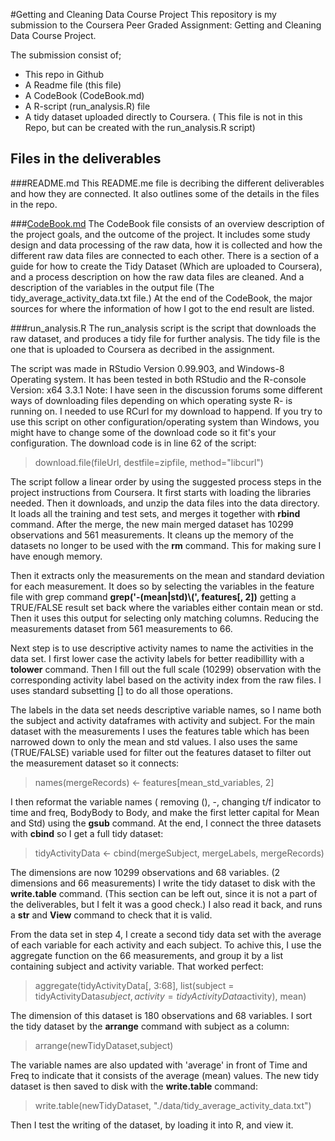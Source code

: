 #Getting and Cleaning Data Course Project
This repository is my submission to the Coursera Peer Graded Assignment: Getting and Cleaning Data Course Project.

The submission consist of;
- This repo in Github
- A Readme file (this file)
- A CodeBook (CodeBook.md)
- A R-script (run_analysis.R) file
- A tidy dataset uploaded directly to Coursera. ( This file is not in this Repo, but can be created with the run_analysis.R script)

## Files in the deliverables

###README.md
This README.me file is decribing the different deliverables and how they are connected.
It also outlines some of the details in the files in the repo.

###[CodeBook.md](https://github.com/MHaneferd/Getting-and-Cleaning-Data-Course-Project/blob/master/CodeBook.md)
The CodeBook file consists of an overview description of the project goals, and the outcome of the project.
It includes some study design and data processing of the raw data, how it is collected and how the different raw data files are connected to each other.
There is a section of a guide for how to create the Tidy Dataset (Which are uploaded to Coursera), and a process description on how the raw data files are cleaned. And a description of the variables in the output file (The tidy_average_activity_data.txt file.)
At the end of the CodeBook, the major sources for where the information of how I got to the end result are listed.

###run_analysis.R
The run_analysis script is the script that downloads the raw dataset, and produces a tidy file for further analysis. The tidy file is the one that is uploaded to Coursera as decribed in the assignment.

The script was made in RStudio Version 0.99.903, and Windows-8 Operating system.
It has been tested in both RStudio and the R-console Version: x64 3.3.1
Note: I have seen in the discussion forums some different ways of downloading files depending on which operating syste R- is running on. I needed to use RCurl for my download to happend. If you try to use this script on other configuration/operating system than Windows, you might have to change some of the download code so it fit's your configuration. The download code is in line 62 of the script:
>download.file(fileUrl, destfile=zipfile, method="libcurl")

The script follow a linear order by using the suggested process steps in the project instructions from Coursera.
It first starts with loading the libraries needed. Then it downloads, and unzip the data files into the data directory. It loads all the training and test sets, and merges it together with **rbind** command.
After the merge, the new main merged dataset has 10299 observations and 561 measurements.
It cleans up the memory of the datasets no longer to be used with the **rm** command. This for making sure I have enough memory.

Then it extracts only the measurements on the mean and standard deviation for each measurement. It does so by selecting the variables in the feature file with grep command **grep('-(mean|std)\\(', features[, 2])** getting a TRUE/FALSE result set back where the variables either contain mean or std. Then it uses this output for selecting only matching columns. Reducing the measurements dataset from 561 measurements to 66.

Next step is to use descriptive activity names to name the activities in the data set. I first lower case the activity labels for better readibillity with a **tolower** command. Then I fill out the full scale (10299) observation with the corresponding activity label based on the activity index from the raw files. I uses standard subsetting [] to do all those operations.

The labels in the data set needs descriptive variable names, so I name both the subject and activity dataframes with activity and subject. For the main dataset with the measurements I uses the features table which has been narrowed down to only the mean and std values. I also uses the same (TRUE/FALSE) variable used for filter out the features dataset to filter out the measurement dataset so it connects:
>names(mergeRecords) <- features[mean_std_variables, 2]

I then reformat the variable names ( removing (), -, changing t/f indicator to time and freq, BodyBody to Body, and make the first letter capital for Mean and Std) using the **gsub** command.
At the end, I connect the three datasets with **cbind** so I get a full tidy dataset:
>tidyActivityData <- cbind(mergeSubject, mergeLabels, mergeRecords)

The dimensions are now 10299 observations and 68 variables. (2 dimensions and 66 measurements)
I write the tidy dataset to disk with the **write.table** command. (This section can be left out, since it is not a part of the deliverables, but I felt it was a good check.) I also read it back, and runs a **str** and **View** command to check that it is valid.

From the data set in step 4, I create a second tidy data set with the average of each variable for each activity and each subject.
To achive this, I use the aggregate function on the 66 measurements, and group it by a list containing subject and activity variable. That worked perfect:
>aggregate(tidyActivityData[, 3:68], list(subject = tidyActivityData$subject,activity = tidyActivityData$activity), mean)

The dimension of this dataset is 180 observations and 68 variables.
I sort the tidy dataset by the **arrange** command with subject as a column:
>arrange(newTidyDataset,subject)

The variable names are also updated with 'average' in front of Time and Freq to indicate that it consists of the average (mean) values.
The new tidy dataset is then saved to disk with the **write.table** command:
>write.table(newTidyDataset, "./data/tidy_average_activity_data.txt")

Then I test the writing of the dataset, by loading it into R, and view it.
